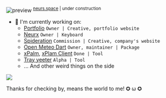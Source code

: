 ![preview](https://github.com/user-attachments/assets/558d1632-bb5f-415c-9e7a-a3181e7c3b11)
<sup><a href="https://neurs.space">neurs.space</a> | under construction</sup>

- 🔭 I'm currently working on:
  - [Portfolio](https://neurs.space) `Owner | Creative, portfolio website`
  - [Neurx](https://github.com/neursh/neurx) `Owner | Keyboard`
  - [Spideration](https://www.facebook.com/spideration) `Commission | Creative, company's website`
  - [Open Meteo Dart](https://github.com/neursh/open-meteo-dart) `Owner, maintainer | Package`
  - [xPalm](https://github.com/neursh/xPalm), [xPlam Client](https://github.com/neursh/xPalm_client) `Done | Tool`
  - [Tray yeeter](https://github.com/neursh/tray_yeeter_sharp) `Alpha | Tool`
  - ... And other weird things on the side

![](https://komarev.com/ghpvc/?username=neursh&label=Silly+goobers)

Thanks for checking by, means the world to me! ✪ ω ✪
